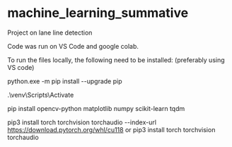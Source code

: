 # machine_learning_summative
Project on lane line detection

Code was run on VS Code and google colab. 

To run the files locally, the following need to be installed: (preferably using VS code)

python.exe -m pip install --upgrade pip

.\venv\Scripts\Activate

pip install opencv-python matplotlib numpy scikit-learn tqdm

pip3 install torch torchvision torchaudio --index-url https://download.pytorch.org/whl/cu118 or pip3 install torch torchvision torchaudio
